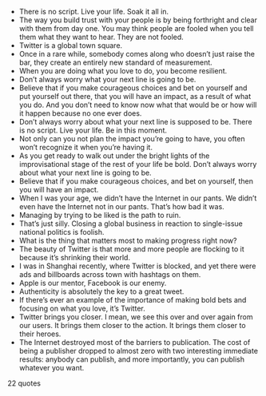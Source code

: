  - There is no script. Live your life. Soak it all in.
 - The way you build trust with your people is by being forthright and clear with them from day one. You may think people are fooled when you tell them what they want to hear. They are not fooled.
 - Twitter is a global town square.
 - Once in a rare while, somebody comes along who doesn’t just raise the bar, they create an entirely new standard of measurement.
 - When you are doing what you love to do, you become resilient.
 - Don’t always worry what your next line is going to be.
 - Believe that if you make courageous choices and bet on yourself and put yourself out there, that you will have an impact, as a result of what you do. And you don’t need to know now what that would be or how will it happen because no one ever does.
 - Don’t always worry about what your next line is supposed to be. There is no script. Live your life. Be in this moment.
 - Not only can you not plan the impact you’re going to have, you often won’t recognize it when you’re having it.
 - As you get ready to walk out under the bright lights of the improvisational stage of the rest of your life be bold. Don’t always worry about what your next line is going to be.
 - Believe that if you make courageous choices, and bet on yourself, then you will have an impact.
 - When I was your age, we didn’t have the Internet in our pants. We didn’t even have the Internet not in our pants. That’s how bad it was.
 - Managing by trying to be liked is the path to ruin.
 - That’s just silly. Closing a global business in reaction to single-issue national politics is foolish.
 - What is the thing that matters most to making progress right now?
 - The beauty of Twitter is that more and more people are flocking to it because it’s shrinking their world.
 - I was in Shanghai recently, where Twitter is blocked, and yet there were ads and billboards across town with hashtags on them.
 - Apple is our mentor, Facebook is our enemy.
 - Authenticity is absolutely the key to a great tweet.
 - If there’s ever an example of the importance of making bold bets and focusing on what you love, it’s Twitter.
 - Twitter brings you closer. I mean, we see this over and over again from our users. It brings them closer to the action. It brings them closer to their heroes.
 - The Internet destroyed most of the barriers to publication. The cost of being a publisher dropped to almost zero with two interesting immediate results: anybody can publish, and more importantly, you can publish whatever you want.

22 quotes